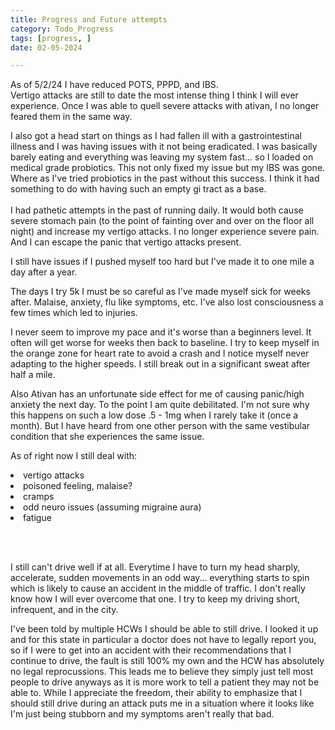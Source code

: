 ```yaml
---
title: Progress and Future attempts
category: Todo_Progress
tags: [progress, ]
date: 02-05-2024

---
```




As of 5/2/24 I have reduced POTS, PPPD, and IBS. 
<br>
Vertigo attacks are still to date the most intense thing I think I will ever experience. 
Once I was able to quell severe attacks with ativan, I no longer feared them in the same way.   

I also got a head start on things as I had fallen ill with a gastrointestinal illness and I was having issues with it not being eradicated. I was basically barely eating and everything was leaving my system fast... so I loaded on medical grade probiotics. 
This not only fixed my issue but my IBS was gone. Where as I've tried probiotics in the past without this success. I think it had something to do with having such an empty gi tract as a base.  
<br>
I had pathetic attempts in the past of running daily. It would both cause severe stomach pain (to the point of fainting over and over on the floor all night) and increase my vertigo attacks. 
I no longer experience severe pain. And I can escape the panic that vertigo attacks present. 

I still have issues if I pushed myself too hard but I've made it to one mile a day after a year. 

The days I try 5k I must be so careful as I've made myself sick for weeks after. Malaise, anxiety, flu like symptoms, etc. I've also lost consciousness a few times which led to injuries.   

I never seem to improve my pace and it's worse than a beginners level. It often will get worse for weeks then back to baseline. I try to keep myself in the orange zone for heart rate to avoid a crash and I notice myself never adapting to the higher speeds. I still break out in a significant sweat after half a mile.  


Also Ativan has an unfortunate side effect for me of causing panic/high anxiety the next day. To the point I am quite debilitated. 
I'm not sure why this happens on such a low dose .5 - 1mg when I rarely take it (once a month). But I have heard from one other person with the same vestibular condition that she experiences the same issue.  

As of right now I still deal with:

<li>vertigo attacks
<li>poisoned feeling, malaise?
<li>cramps
<li>odd neuro issues (assuming migraine aura)
<li>fatigue

<br><br>

I still can't drive well if at all. Everytime I have to turn my head sharply, accelerate, sudden movements in an odd way... everything starts to spin which is likely to cause an accident in the middle of traffic. I don't really know how I will ever overcome that one. I try to keep my driving short, infrequent, and in the city.  

I've been told by multiple HCWs I should be able to still drive. I looked it up and for this state in particular a doctor does not have to legally report you, so if I were to get into an accident with their recommendations that I continue to drive, the fault is still 100% my own and the HCW has absolutely no legal reprocussions. This leads me to believe they simply just tell most people to drive anyways as it is more work to tell a patient they may not be able to. While I appreciate the freedom, their ability to emphasize that I should still drive during an attack puts me in a situation where it looks like I'm just being stubborn and my symptoms aren't really that bad.      



